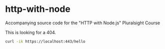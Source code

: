 # http-with-node

Accompanying source code for the "HTTP with Node.js" Pluralsight Course

This is looking for a 404.

```bash
curl -ik https://localhost:443/hello
```
